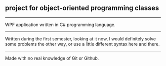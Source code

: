 ## project for object-oriented programming classes
***
WPF application written in C# programming language.
***
Written during the first semester, looking at it now, I would definitely solve some problems the other way, or use a little different syntax here and there.
***
Made with no real knowledge of Git or Github.
